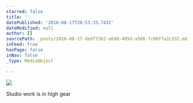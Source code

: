 ```yaml
---
starred: false
title: ''
datePublished: '2016-08-17T20:53:33.743Z'
dateModified: null
author: []
sourcePath: _posts/2016-08-17-dedf7362-e698-405d-a586-fc00ffa2c332.md
inFeed: true
hasPage: false
inNav: false
_type: MediaObject

---
```

![](https://the-grid-user-content.s3-us-west-2.amazonaws.com/2120d471-bab9-44b9-9004-85514261552d.jpg)

Studio work is in high gear